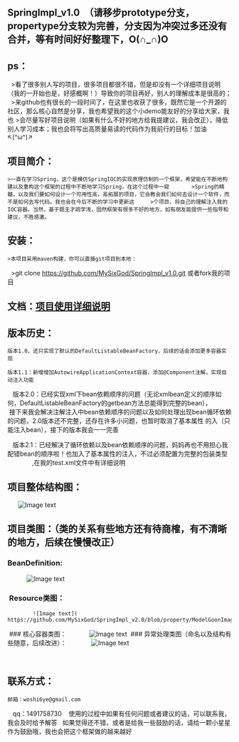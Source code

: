  ## SpringImpl_v1.0  （请移步prototype分支，propertype分支较为完善，分支因为冲突过多还没有合并，等有时间好好整理下，O(∩_∩)O

 ## ps：
    >看了很多别人写的项目，很多项目都很不错，但是却没有一个详细项目说明（我的一开始也是，好感概啊！）导致你的项目再好，别人的理解成本是很高的；
    >来github也有很长的一段时间了，在这里也收获了很多，既然它是一个开源的社区，那么核心自然是分享，我也希望我的这个小demo能友好的分享给大家，我也       >会尽量写好项目说明（如果有什么不好的地方给我提建议，我会改正），降低别人学习成本；我也会将写出高质量易读的代码作为我前行的目标！加油↖(^ω^)↗


 ## 项目简介：
    >一直在学习Spring，这个是模仿SpringIOC的实现原理仿制的一个框架，希望能在不断地构建以及重构这个框架的过程中不断地学习Spring，在这个过程中一窥       >Spring的精髓，以及我们要如何设计一个可用性高，高拓展的项目，它会教会我们如何去设计一个软件，而不是如何去写代码。我也会在今后不断的学习中更新这     >个项目，将自己的理解注入我的IOC容器。当然，基于题主才疏学浅，固然框架有很多不好的地方，如有朋友能提供一些指导和建议，不胜感激。
    

 ## 安装：
    >本项目采用maven构建，你可以直接git项目到本地：
    >git clone https://github.com/MySixGod/SpringImpl_v1.0.git  或者fork我的项目


 ## 文档：<a href="https://github.com/MySixGod/SpringImpl_v1.0/wiki/%E9%A1%B9%E7%9B%AE%E7%9A%84%E8%AF%A6%E7%BB%86%E4%BD%BF%E7%94%A8%E8%AF%B4%E6%98%8E">项目使用详细说明</a>


 ## 版本历史：
    版本1.0，还只实现了默认的DefaultListableBeanFactory，后续的话会添加更多容器实现
    
    版本1.1：新增增加AutowireApplicationContext容器，添加@Component注解，实现自动注入功能
    
    版本2.0：已经实现xml下bean依赖顺序的问题（无论xmlbean定义的顺序如何，DefaultListableBeanFactory的getbean方法总能得到完整的bean），
            接下来我会解决注解注入中bean依赖顺序的问题以及如何处理出现bean循环依赖的问题，2.0版本还不完整，还存在许多小问题，也暂时取消了基本属性               的入（只能注入bean），接下的版本我会一一完善
    
    版本2.1：已经解决了循环依赖以及bean依赖顺序的问题，妈妈再也不用担心我配错bean的顺序啦！也加入了基本属性的注入，不过必须配置为完整的包装类型                  ,在我的test.xml文件中有详细说明
      
                       
 ## 项目整体结构图：
       ![Image text]( https://github.com/MySixGod/SpringImpl_v2.0/blob/property/ModelGoonImage/struct.png)



  ##   项目类图：（类的关系有些地方还有待商榷，有不清晰的地方，后续在慢慢改正）
   ###  BeanDefinition:
            ![Image text]( https://github.com/MySixGod/SpringImpl_v2.0/blob/property/ModelGoonImage/BeanDefinition.png)
   ###  Resource类图：
            ![Image text]( https://github.com/MySixGod/SpringImpl_v2.0/blob/property/ModelGoonImage/IO.png)
   ###  核心容器类图：
             ![Image text]( https://github.com/MySixGod/SpringImpl_v2.0/blob/property/ModelGoonImage/BeanFactory.png)
   ###  异常处理类图（命名以及结构有些随意，后续改进）：
              ![Image text]( https://github.com/MySixGod/SpringImpl_v2.0/blob/property/ModelGoonImage/exception.png)
              
          
 ## 联系方式：
 
    邮箱：woshi6ye@gmail.com
    qq：1491758730
    使用的过程中如果有任何问题或者建议的话，可以联系我，我会及时给予解答
    如果觉得还不错，或者是给我一些鼓励的话，请给一颗小星星作为鼓励哦，我也会把这个框架做的越来越好
    
   

